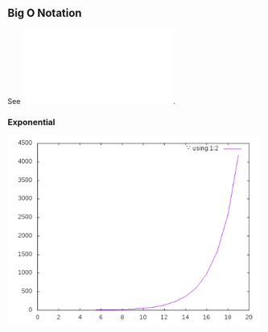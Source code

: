 ## Big O Notation
See ![Installation instructions](install.md).
### Exponential
![](image/exponential.png)
